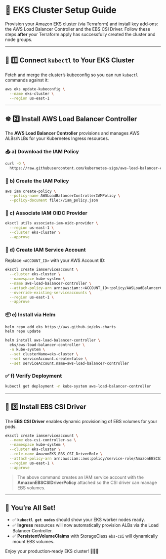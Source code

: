 
# 🐝 EKS Cluster Setup Guide

Provision your Amazon EKS cluster (via Terraform) and install key add‑ons: the AWS Load Balancer Controller and the EBS CSI Driver. Follow these steps **after** your Terraform apply has successfully created the cluster and node groups.

---

## 🔗 1️⃣ Connect `kubectl` to Your EKS Cluster

Fetch and merge the cluster’s kubeconfig so you can run `kubectl` commands against it:

```bash
aws eks update-kubeconfig \
  --name eks-cluster \
  --region us-east-1
````

---

## ☸️ 2️⃣ Install AWS Load Balancer Controller

The **AWS Load Balancer Controller** provisions and manages AWS ALBs/NLBs for your Kubernetes Ingress resources.

### 📥 a) Download the IAM Policy

```bash
curl -O \
  https://raw.githubusercontent.com/kubernetes-sigs/aws-load-balancer-controller/v2.12.0/docs/install/iam_policy.json
```

### 🛂 b) Create the IAM Policy

```bash
aws iam create-policy \
  --policy-name AWSLoadBalancerControllerIAMPolicy \
  --policy-document file://iam_policy.json
```

### 🔗 c) Associate IAM OIDC Provider

```bash
eksctl utils associate-iam-oidc-provider \
  --region us-east-1 \
  --cluster eks-cluster \
  --approve
```

### 👤 d) Create IAM Service Account

Replace `<ACCOUNT_ID>` with your AWS Account ID:

```bash
eksctl create iamserviceaccount \
  --cluster eks-cluster \
  --namespace kube-system \
  --name aws-load-balancer-controller \
  --attach-policy-arn arn:aws:iam::<ACCOUNT_ID>:policy/AWSLoadBalancerControllerIAMPolicy \
  --override-existing-serviceaccounts \
  --region us-east-1 \
  --approve
```

### 📦 e) Install via Helm

```bash
helm repo add eks https://aws.github.io/eks-charts
helm repo update

helm install aws-load-balancer-controller \
  eks/aws-load-balancer-controller \
  -n kube-system \
  --set clusterName=eks-cluster \
  --set serviceAccount.create=false \
  --set serviceAccount.name=aws-load-balancer-controller
```

### ✅ f) Verify Deployment

```bash
kubectl get deployment -n kube-system aws-load-balancer-controller
```

---

## 📀 3️⃣ Install EBS CSI Driver

The **EBS CSI Driver** enables dynamic provisioning of EBS volumes for your pods.

```bash
eksctl create iamserviceaccount \
  --name ebs-csi-controller-sa \
  --namespace kube-system \
  --cluster eks-cluster \
  --role-name AmazonEKS_EBS_CSI_DriverRole \
  --attach-policy-arn arn:aws:iam::aws:policy/service-role/AmazonEBSCSIDriverPolicy \
  --region us-east-1 \
  --approve
```

> The above command creates an IAM service account with the **AmazonEBSCSIDriverPolicy** attached so the CSI driver can manage EBS volumes.

---

## 🎉 You’re All Set!

* ✅ **`kubectl get nodes`** should show your EKS worker nodes ready.
* ✅ **Ingress** resources will now automatically provision ALBs via the Load Balancer Controller.
* ✅ **PersistentVolumeClaims** with StorageClass `ebs-csi` will dynamically mount EBS volumes.

Enjoy your production‑ready EKS cluster! 🚀🌐🐝

```
